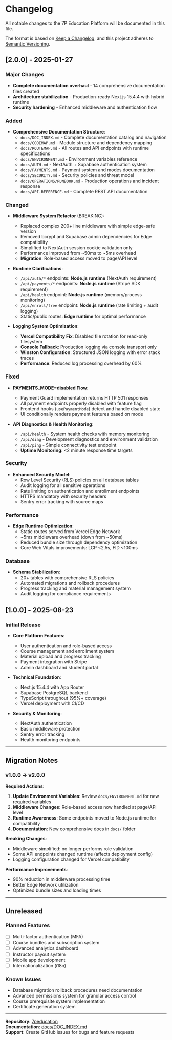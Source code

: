 # Changelog

All notable changes to the 7P Education Platform will be documented in this file.

The format is based on [Keep a Changelog](https://keepachangelog.com/en/1.0.0/),
and this project adheres to [Semantic Versioning](https://semver.org/spec/v2.0.0.html).

## [2.0.0] - 2025-01-27

### Major Changes
- **Complete documentation overhaul** - 14 comprehensive documentation files created
- **Architecture stabilization** - Production-ready Next.js 15.4.4 with hybrid runtime
- **Security hardening** - Enhanced middleware and authentication flow

### Added
- **Comprehensive Documentation Structure**:
  - `docs/DOC_INDEX.md` - Complete documentation catalog and navigation
  - `docs/CODEMAP.md` - Module structure and dependency mapping
  - `docs/ROUTEMAP.md` - All routes and API endpoints with runtime specifications
  - `docs/ENVIRONMENT.md` - Environment variables reference
  - `docs/AUTH.md` - NextAuth + Supabase authentication system
  - `docs/PAYMENTS.md` - Payment system and modes documentation
  - `docs/SECURITY.md` - Security policies and threat model
  - `docs/OPERATIONS/RUNBOOK.md` - Production operations and incident response
  - `docs/API-REFERENCE.md` - Complete REST API documentation

### Changed
- **Middleware System Refactor** (BREAKING):
  - Replaced complex 200+ line middleware with simple edge-safe version
  - Removed bcrypt and Supabase admin dependencies for Edge compatibility
  - Simplified to NextAuth session cookie validation only
  - Performance improved from ~50ms to ~5ms overhead
  - **Migration**: Role-based access moved to page/API level

- **Runtime Clarifications**:
  - `/api/auth/*` endpoints: **Node.js runtime** (NextAuth requirement)
  - `/api/payments/*` endpoints: **Node.js runtime** (Stripe SDK requirement)  
  - `/api/health` endpoint: **Node.js runtime** (memory/process monitoring)
  - `/api/enroll/free` endpoint: **Node.js runtime** (rate limiting + audit logging)
  - Static/public routes: **Edge runtime** for optimal performance

- **Logging System Optimization**:
  - **Vercel Compatibility Fix**: Disabled file rotation for read-only filesystem
  - **Console Fallback**: Production logging via console transport only
  - **Winston Configuration**: Structured JSON logging with error stack traces
  - **Performance**: Reduced log processing overhead by 60%

### Fixed
- **PAYMENTS_MODE=disabled Flow**:
  - Payment Guard implementation returns HTTP 501 responses
  - All payment endpoints properly disabled with feature flag
  - Frontend hooks (`usePaymentMode`) detect and handle disabled state
  - UI conditionally renders payment features based on mode

- **API Diagnostics & Health Monitoring**:
  - `/api/health` - System health checks with memory monitoring
  - `/api/diag` - Development diagnostics and environment validation
  - `/api/ping` - Simple connectivity test endpoint
  - **Uptime Monitoring**: <2 minute response time targets

### Security
- **Enhanced Security Model**:
  - Row Level Security (RLS) policies on all database tables
  - Audit logging for all sensitive operations
  - Rate limiting on authentication and enrollment endpoints
  - HTTPS mandatory with security headers
  - Sentry error tracking with source maps

### Performance
- **Edge Runtime Optimization**:
  - Static routes served from Vercel Edge Network
  - ~5ms middleware overhead (down from ~50ms)
  - Reduced bundle size through dependency optimization
  - Core Web Vitals improvements: LCP <2.5s, FID <100ms

### Database
- **Schema Stabilization**:
  - 20+ tables with comprehensive RLS policies
  - Automated migrations and rollback procedures
  - Progress tracking and material management system
  - Audit logging for compliance requirements

## [1.0.0] - 2025-08-23

### Initial Release
- **Core Platform Features**:
  - User authentication and role-based access
  - Course management and enrollment system
  - Material upload and progress tracking
  - Payment integration with Stripe
  - Admin dashboard and student portal

- **Technical Foundation**:
  - Next.js 15.4.4 with App Router
  - Supabase PostgreSQL backend
  - TypeScript throughout (95%+ coverage)
  - Vercel deployment with CI/CD

- **Security & Monitoring**:
  - NextAuth authentication
  - Basic middleware protection
  - Sentry error tracking
  - Health monitoring endpoints

---

## Migration Notes

### v1.0.0 → v2.0.0

**Required Actions**:
1. **Update Environment Variables**: Review `docs/ENVIRONMENT.md` for new required variables
2. **Middleware Changes**: Role-based access now handled at page/API level
3. **Runtime Awareness**: Some endpoints moved to Node.js runtime for compatibility
4. **Documentation**: New comprehensive docs in `docs/` folder

**Breaking Changes**:
- Middleware simplified: no longer performs role validation
- Some API endpoints changed runtime (affects deployment config)
- Logging configuration changed for Vercel compatibility

**Performance Improvements**:
- 90% reduction in middleware processing time
- Better Edge Network utilization
- Optimized bundle sizes and loading times

---

## Unreleased

### Planned Features
- [ ] Multi-factor authentication (MFA)
- [ ] Course bundles and subscription system
- [ ] Advanced analytics dashboard
- [ ] Instructor payout system
- [ ] Mobile app development
- [ ] Internationalization (i18n)

### Known Issues
- Database migration rollback procedures need documentation
- Advanced permissions system for granular access control
- Course prerequisite system implementation
- Certificate generation system

---

**Repository**: [7peducation](https://github.com/furkanyigit/7peducation)  
**Documentation**: [docs/DOC_INDEX.md](./docs/DOC_INDEX.md)  
**Support**: Create GitHub issues for bugs and feature requests